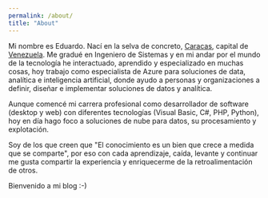 ```yaml
---
permalink: /about/
title: "About"
---
```


Mi nombre es Eduardo. Nací en la selva de concreto, [Caracas](https://es.wikipedia.org/wiki/Caracas), capital de [Venezuela](https://es.wikipedia.org/wiki/Venezuela). Me gradué en Ingeniero de Sistemas y en mi andar por el mundo de la tecnología he interactuado, aprendido y especializado en muchas cosas, hoy trabajo como especialista de Azure para soluciones de data, analítica e inteligencia artificial, donde ayudo a personas y organizaciones a definir, diseñar e implementar soluciones de datos y analítica.

Aunque comencé mi carrera profesional como desarrollador de software (desktop y web) con diferentes tecnologías (Visual Basic, C#, PHP, Python), hoy en día hago foco a soluciones de nube para datos, su procesamiento y explotación.

Soy de los que creen que "El conocimiento es un bien que crece a medida que se comparte", por eso con cada aprendizaje, caída, levante y continuar me gusta compartir la experiencia y enriquecerme de la retroalimentación de otros.

Bienvenido a mi blog :-)
